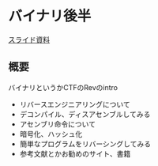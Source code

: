# バイナリ後半

[スライド資料](../pdf/intro_binary2.pdf)

## 概要
バイナリというかCTFのRevのintro

- リバースエンジニアリングについて
- デコンパイル、ディスアセンブルしてみる
- アセンブリ命令について
- 暗号化、ハッシュ化
- 簡単なプログラムをリバーシングしてみる
- 参考文献とかお勧めのサイト、書籍